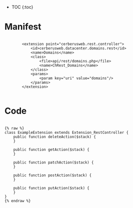 * TOC
{:toc}

# Manifest

<pre>
<code class="language-xml">
		&lt;extension point=&quot;cerberusweb.rest.controller&quot;&gt;
			&lt;id&gt;cerberusweb.datacenter.domains.rest&lt;/id&gt;
			&lt;name&gt;Domains&lt;/name&gt;
			&lt;class&gt;
				&lt;file&gt;api/rest/domains.php&lt;/file&gt;
				&lt;name&gt;ChRest_Domains&lt;/name&gt;
			&lt;/class&gt;
			&lt;params&gt;
				&lt;param key=&quot;uri&quot; value=&quot;domains&quot;/&gt;
			&lt;/params&gt;
		&lt;/extension&gt;
</code>
</pre>

# Code

<pre>
<code class="language-php">
{% raw %}
class ExampleExtension extends Extension_RestController {
	public function deleteAction($stack) {
	}

	public function getAction($stack) {
	}

	public function patchAction($stack) {
	}

	public function postAction($stack) {
	}

	public function putAction($stack) {
	}
}
{% endraw %}
</code>
</pre>

